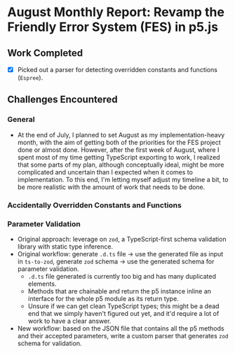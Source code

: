 # August Monthly Report: Revamp the Friendly Error System (FES) in p5.js

## Work Completed

- [x] Picked out a parser for detecting overridden constants and functions (`Espree`).

## Challenges Encountered

### General

- At the end of July, I planned to set August as my implementation-heavy month, with the aim of getting both of the priorities for the FES project done or almost done. However, after the first week of August, where I spent most of my time getting TypeScript exporting to work, I realized that some parts of my plan, although conceptually ideal, might be more complicated and uncertain than I expected when it comes to implementation. To this end, I'm letting myself adjust my timeline a bit, to be more realistic with the amount of work that needs to be done.

### Accidentally Overridden Constants and Functions

### Parameter Validation

- Original approach: leverage on `zod`, a TypeScript-first schema validation library with static type inference.
- Original workflow: generate `.d.ts` file -> use the generated file as input in `ts-to-zod`, generate `zod` schema -> use the generated schema for parameter validation.
  - `.d.ts` file generated is currently too big and has many duplicated elements.
  - Methods that are chainable and return the p5 instance inline an interface for the whole p5 module as its return type.
  - Unsure if we can get clean TypeScript types; this might be a dead end that we simply haven't figured out yet, and it'd require a lot of work to have a clear answer.
- New workflow: based on the JSON file that contains all the p5 methods and their accepted parameters, write a custom parser that generates `zod` schema for validation.
